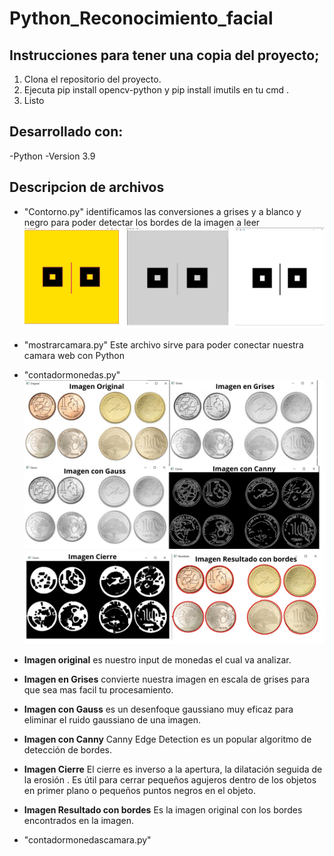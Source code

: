 # Python_Reconocimiento_facial

## Instrucciones para tener una copia del proyecto;
1. Clona el repositorio del proyecto.
2. Ejecuta pip install opencv-python y pip install imutils en tu cmd .
3. Listo

## Desarrollado con:
-Python -Version 3.9

## Descripcion de archivos
* "Contorno.py" identificamos las conversiones a grises y a blanco y negro para poder detectar los bordes de la imagen a leer
 ![Contorno](/Imagenes/Contorno.PNG)
 
* "mostrarcamara.py" Este archivo sirve para poder conectar nuestra camara web con Python
* "contadormonedas.py" 
  ![monedas1](/Imagenes/monedas1.png)
  ![monedas2](/Imagenes/monedas2.png)
 * **Imagen original** es nuestro input de monedas el cual va analizar.
 * **Imagen en Grises** convierte nuestra imagen en escala de grises para que sea mas facil tu procesamiento.
 * **Imagen con Gauss** es un desenfoque gaussiano muy eficaz para eliminar el ruido gaussiano de una imagen.
 * **Imagen con Canny** Canny Edge Detection es un popular algoritmo de detección de bordes.
 * **Imagen Cierre** El cierre es inverso a la apertura, la dilatación seguida de la erosión . Es útil para cerrar pequeños agujeros dentro de los objetos en primer plano o  pequeños puntos negros en el objeto.
 * **Imagen Resultado con bordes** Es la imagen original con los bordes encontrados en la imagen. 

* "contadormonedascamara.py"
